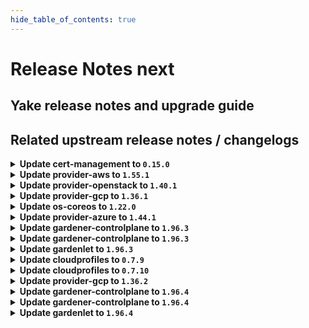 ```yaml
---
hide_table_of_contents: true
---
```


# Release Notes next

## Yake release notes and upgrade guide

## Related upstream release notes / changelogs


<details>
<summary><b>Update cert-management to <code>0.15.0</code></b></summary>

# [gardener/cert-management]

## ✨ New Features

- `[OPERATOR]` Use `dnsrecords.extensions.gardener.cloud` API as an alternative to `dnsentries.dns.gardener.cloud` for DNS challenges. by @MartinWeindel [#177]

## Docker Images
- cert-management: `europe-docker.pkg.dev/gardener-project/releases/cert-controller-manager:v0.15.0`


</details>

<details>
<summary><b>Update provider-aws to <code>1.55.1</code></b></summary>

# [gardener/gardener-extension-provider-aws]

## 🐛 Bug Fixes

- `[OPERATOR]` Fixes a monitoring configuration issue that caused false CCM-down alerts to fire. by @AndreasBurger [#975]

## Docker Images
- gardener-extension-admission-aws: `europe-docker.pkg.dev/gardener-project/releases/gardener/extensions/admission-aws:v1.55.1`
- gardener-extension-provider-aws: `europe-docker.pkg.dev/gardener-project/releases/gardener/extensions/provider-aws:v1.55.1`


</details>

<details>
<summary><b>Update provider-openstack to <code>1.40.1</code></b></summary>

# [gardener/gardener-extension-provider-openstack]

## 🐛 Bug Fixes

- `[OPERATOR]` Fixes a monitoring configuration issue that caused false CCM-down alerts to fire. by @kon-angelo [#789]

## Docker Images
- gardener-extension-admission-openstack: `europe-docker.pkg.dev/gardener-project/releases/gardener/extensions/admission-openstack:v1.40.1`
- gardener-extension-provider-openstack: `europe-docker.pkg.dev/gardener-project/releases/gardener/extensions/provider-openstack:v1.40.1`


</details>

<details>
<summary><b>Update provider-gcp to <code>1.36.1</code></b></summary>

# [gardener/gardener-extension-provider-gcp]

## 🐛 Bug Fixes

- `[OPERATOR]` Fixes a monitoring configuration issue that caused false CCM-down alerts to fire. by @kon-angelo [#776]
## 🏃 Others

- `[OPERATOR]` Fix an issue preventing the creation of NAT gateways on cloud routers with custom advertise mode by @kon-angelo [#777]

## Docker Images
- gardener-extension-admission-gcp: `europe-docker.pkg.dev/gardener-project/releases/gardener/extensions/admission-gcp:v1.36.1`
- gardener-extension-provider-gcp: `europe-docker.pkg.dev/gardener-project/releases/gardener/extensions/provider-gcp:v1.36.1`


</details>

<details>
<summary><b>Update os-coreos to <code>1.22.0</code></b></summary>

# [gardener/gardener-extension-os-coreos]

## ⚠️ Breaking Changes

- `[OPERATOR]` This extension is no longer able to run with Gardener versions lower than `v1.90` when the `UseGardenerNodeAgent` feature gate is disabled. by @rfranzke [#100]
## 🏃 Others

- `[DEVELOPER]` The `vendor` directory was removed in favor of the `go mod cache`. by @LucaBernstein [#107]

## Docker Images
- gardener-extension-os-coreos: `europe-docker.pkg.dev/gardener-project/releases/extensions/os-coreos:v1.22.0`


</details>

<details>
<summary><b>Update provider-azure to <code>1.44.1</code></b></summary>

# [gardener/gardener-extension-provider-azure]

## 🐛 Bug Fixes

- `[OPERATOR]` Fixes a monitoring configuration issue that caused false CCM-down alerts to fire. by @AndreasBurger [#884]
- `[USER]` Fix panic that could occur when using zoned cluster and providing external vnet config by @AndreasBurger [#885]

## Docker Images
- gardener-extension-admission-azure: `europe-docker.pkg.dev/gardener-project/releases/gardener/extensions/admission-azure:v1.44.1`
- gardener-extension-provider-azure: `europe-docker.pkg.dev/gardener-project/releases/gardener/extensions/provider-azure:v1.44.1`


</details>

<details>
<summary><b>Update gardener-controlplane to <code>1.96.3</code></b></summary>

# [gardener/gardener]

## ✨ New Features

- `[OPERATOR]` `gardenlet`'s `Pod` garbage collector (part of its `shoot-care` controller) now considers `Pod`s with reason `NodeAffinity`, i.e., it auto-deletes such `Pod`s. by @rfranzke [#9949]

## Docker Images
- admission-controller: `europe-docker.pkg.dev/gardener-project/releases/gardener/admission-controller:v1.96.3`
- apiserver: `europe-docker.pkg.dev/gardener-project/releases/gardener/apiserver:v1.96.3`
- controller-manager: `europe-docker.pkg.dev/gardener-project/releases/gardener/controller-manager:v1.96.3`
- gardenlet: `europe-docker.pkg.dev/gardener-project/releases/gardener/gardenlet:v1.96.3`
- node-agent: `europe-docker.pkg.dev/gardener-project/releases/gardener/node-agent:v1.96.3`
- operator: `europe-docker.pkg.dev/gardener-project/releases/gardener/operator:v1.96.3`
- resource-manager: `europe-docker.pkg.dev/gardener-project/releases/gardener/resource-manager:v1.96.3`
- scheduler: `europe-docker.pkg.dev/gardener-project/releases/gardener/scheduler:v1.96.3`


</details>

<details>
<summary><b>Update gardener-controlplane to <code>1.96.3</code></b></summary>

# [gardener/gardener]

## ✨ New Features

- `[OPERATOR]` `gardenlet`'s `Pod` garbage collector (part of its `shoot-care` controller) now considers `Pod`s with reason `NodeAffinity`, i.e., it auto-deletes such `Pod`s. by @rfranzke [#9949]

## Docker Images
- admission-controller: `europe-docker.pkg.dev/gardener-project/releases/gardener/admission-controller:v1.96.3`
- apiserver: `europe-docker.pkg.dev/gardener-project/releases/gardener/apiserver:v1.96.3`
- controller-manager: `europe-docker.pkg.dev/gardener-project/releases/gardener/controller-manager:v1.96.3`
- gardenlet: `europe-docker.pkg.dev/gardener-project/releases/gardener/gardenlet:v1.96.3`
- node-agent: `europe-docker.pkg.dev/gardener-project/releases/gardener/node-agent:v1.96.3`
- operator: `europe-docker.pkg.dev/gardener-project/releases/gardener/operator:v1.96.3`
- resource-manager: `europe-docker.pkg.dev/gardener-project/releases/gardener/resource-manager:v1.96.3`
- scheduler: `europe-docker.pkg.dev/gardener-project/releases/gardener/scheduler:v1.96.3`


</details>

<details>
<summary><b>Update gardenlet to <code>1.96.3</code></b></summary>

# [gardener/gardener]

## ✨ New Features

- `[OPERATOR]` `gardenlet`'s `Pod` garbage collector (part of its `shoot-care` controller) now considers `Pod`s with reason `NodeAffinity`, i.e., it auto-deletes such `Pod`s. by @rfranzke [#9949]

## Docker Images
- admission-controller: `europe-docker.pkg.dev/gardener-project/releases/gardener/admission-controller:v1.96.3`
- apiserver: `europe-docker.pkg.dev/gardener-project/releases/gardener/apiserver:v1.96.3`
- controller-manager: `europe-docker.pkg.dev/gardener-project/releases/gardener/controller-manager:v1.96.3`
- gardenlet: `europe-docker.pkg.dev/gardener-project/releases/gardener/gardenlet:v1.96.3`
- node-agent: `europe-docker.pkg.dev/gardener-project/releases/gardener/node-agent:v1.96.3`
- operator: `europe-docker.pkg.dev/gardener-project/releases/gardener/operator:v1.96.3`
- resource-manager: `europe-docker.pkg.dev/gardener-project/releases/gardener/resource-manager:v1.96.3`
- scheduler: `europe-docker.pkg.dev/gardener-project/releases/gardener/scheduler:v1.96.3`


</details>

<details>
<summary><b>Update cloudprofiles to <code>0.7.9</code></b></summary>

**Full Changelog**: https://github.com/gardener-community/cloudprofiles/compare/0.7.8...0.7.9

</details>

<details>
<summary><b>Update cloudprofiles to <code>0.7.10</code></b></summary>

## What's Changed
* hcloud: Add cx22-cx52 machine types by @j2L4e in https://github.com/gardener-community/cloudprofiles/pull/27


**Full Changelog**: https://github.com/gardener-community/cloudprofiles/compare/0.7.9...0.7.10

</details>

<details>
<summary><b>Update provider-gcp to <code>1.36.2</code></b></summary>

# [gardener/gardener-extension-provider-gcp]

## 🐛 Bug Fixes

- `[USER]` Fixed a bug that could occur when configuring GPU-nodes, resulting in an invalid scheduling configuration. by @AndreasBurger [#782]

## Docker Images
- gardener-extension-admission-gcp: `europe-docker.pkg.dev/gardener-project/releases/gardener/extensions/admission-gcp:v1.36.2`
- gardener-extension-provider-gcp: `europe-docker.pkg.dev/gardener-project/releases/gardener/extensions/provider-gcp:v1.36.2`


</details>

<details>
<summary><b>Update gardener-controlplane to <code>1.96.4</code></b></summary>

# [gardener/gardener]

## 🐛 Bug Fixes

- `[OPERATOR]` Fix a regression where etcd alerts for the virtual Garden cluster did not work. by @vicwicker [#9974]

## Docker Images
- admission-controller: `europe-docker.pkg.dev/gardener-project/releases/gardener/admission-controller:v1.96.4`
- apiserver: `europe-docker.pkg.dev/gardener-project/releases/gardener/apiserver:v1.96.4`
- controller-manager: `europe-docker.pkg.dev/gardener-project/releases/gardener/controller-manager:v1.96.4`
- gardenlet: `europe-docker.pkg.dev/gardener-project/releases/gardener/gardenlet:v1.96.4`
- node-agent: `europe-docker.pkg.dev/gardener-project/releases/gardener/node-agent:v1.96.4`
- operator: `europe-docker.pkg.dev/gardener-project/releases/gardener/operator:v1.96.4`
- resource-manager: `europe-docker.pkg.dev/gardener-project/releases/gardener/resource-manager:v1.96.4`
- scheduler: `europe-docker.pkg.dev/gardener-project/releases/gardener/scheduler:v1.96.4`


</details>

<details>
<summary><b>Update gardener-controlplane to <code>1.96.4</code></b></summary>

# [gardener/gardener]

## 🐛 Bug Fixes

- `[OPERATOR]` Fix a regression where etcd alerts for the virtual Garden cluster did not work. by @vicwicker [#9974]

## Docker Images
- admission-controller: `europe-docker.pkg.dev/gardener-project/releases/gardener/admission-controller:v1.96.4`
- apiserver: `europe-docker.pkg.dev/gardener-project/releases/gardener/apiserver:v1.96.4`
- controller-manager: `europe-docker.pkg.dev/gardener-project/releases/gardener/controller-manager:v1.96.4`
- gardenlet: `europe-docker.pkg.dev/gardener-project/releases/gardener/gardenlet:v1.96.4`
- node-agent: `europe-docker.pkg.dev/gardener-project/releases/gardener/node-agent:v1.96.4`
- operator: `europe-docker.pkg.dev/gardener-project/releases/gardener/operator:v1.96.4`
- resource-manager: `europe-docker.pkg.dev/gardener-project/releases/gardener/resource-manager:v1.96.4`
- scheduler: `europe-docker.pkg.dev/gardener-project/releases/gardener/scheduler:v1.96.4`


</details>

<details>
<summary><b>Update gardenlet to <code>1.96.4</code></b></summary>

# [gardener/gardener]

## 🐛 Bug Fixes

- `[OPERATOR]` Fix a regression where etcd alerts for the virtual Garden cluster did not work. by @vicwicker [#9974]

## Docker Images
- admission-controller: `europe-docker.pkg.dev/gardener-project/releases/gardener/admission-controller:v1.96.4`
- apiserver: `europe-docker.pkg.dev/gardener-project/releases/gardener/apiserver:v1.96.4`
- controller-manager: `europe-docker.pkg.dev/gardener-project/releases/gardener/controller-manager:v1.96.4`
- gardenlet: `europe-docker.pkg.dev/gardener-project/releases/gardener/gardenlet:v1.96.4`
- node-agent: `europe-docker.pkg.dev/gardener-project/releases/gardener/node-agent:v1.96.4`
- operator: `europe-docker.pkg.dev/gardener-project/releases/gardener/operator:v1.96.4`
- resource-manager: `europe-docker.pkg.dev/gardener-project/releases/gardener/resource-manager:v1.96.4`
- scheduler: `europe-docker.pkg.dev/gardener-project/releases/gardener/scheduler:v1.96.4`


</details>
